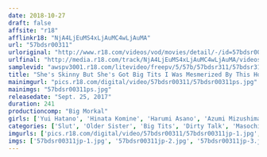 ```yaml
---
date: 2018-10-27
draft: false
affsite: "r18"
afflinkr18: "NjA4LjEuMS4xLjAuMC4wLjAuMA"
url: "57bdsr00311"
urloriginal: "http://www.r18.com/videos/vod/movies/detail/-/id=57bdsr00311"
urlfinal: "http://media.r18.com/track/NjA4LjEuMS4xLjAuMC4wLjAuMA/videos/vod/movies/detail/-/id=57bdsr00311"
samplevid: "awspv3001.r18.com/litevideo/freepv/5/57b/57bdsr311/57bdsr311_dmb_w.mp4"
title: "She's Skinny But She's Got Big Tits I Was Mesmerized By This Horny And Beautiful Lady With Big Tits As She Gently Assaulted Me With Dirty Talk And Provided Me With As Much Sex As I Could Handle 4 Hours/12 Ladies"
mainimgurl: "pics.r18.com/digital/video/57bdsr00311/57bdsr00311ps.jpg"
mainimgs: "57bdsr00311ps.jpg"
releasedate: "Sept. 25, 2017"
duration: 241
productioncomp: "Big Morkal"
girls: ['Yui Hatano', 'Hinata Komine', 'Harumi Asano', 'Azumi Mizushima', 'Mirei Yokoyama', 'Erika Kitagawa', 'Kyoko Maki', 'Reiko Kobayakawa', 'Mao Hamasaki', 'Kurea Hasumi']
categories: ['Slut', 'Older Sister', 'Big Tits', 'Dirty Talk', 'Masochist Man', 'Over 4 Hours', 'Hi-Def', 'Sale (limited time)']
imgurls: ['pics.r18.com/digital/video/57bdsr00311/57bdsr00311jp-1.jpg', 'pics.r18.com/digital/video/57bdsr00311/57bdsr00311jp-2.jpg', 'pics.r18.com/digital/video/57bdsr00311/57bdsr00311jp-3.jpg', 'pics.r18.com/digital/video/57bdsr00311/57bdsr00311jp-4.jpg', 'pics.r18.com/digital/video/57bdsr00311/57bdsr00311jp-5.jpg', 'pics.r18.com/digital/video/57bdsr00311/57bdsr00311jp-6.jpg', 'pics.r18.com/digital/video/57bdsr00311/57bdsr00311jp-7.jpg', 'pics.r18.com/digital/video/57bdsr00311/57bdsr00311jp-8.jpg', 'pics.r18.com/digital/video/57bdsr00311/57bdsr00311jp-9.jpg', 'pics.r18.com/digital/video/57bdsr00311/57bdsr00311jp-10.jpg', 'pics.r18.com/digital/video/57bdsr00311/57bdsr00311jp-11.jpg', 'pics.r18.com/digital/video/57bdsr00311/57bdsr00311jp-12.jpg', 'pics.r18.com/digital/video/57bdsr00311/57bdsr00311jp-13.jpg', 'pics.r18.com/digital/video/57bdsr00311/57bdsr00311jp-14.jpg', 'pics.r18.com/digital/video/57bdsr00311/57bdsr00311jp-15.jpg', 'pics.r18.com/digital/video/57bdsr00311/57bdsr00311jp-16.jpg', 'pics.r18.com/digital/video/57bdsr00311/57bdsr00311jp-17.jpg', 'pics.r18.com/digital/video/57bdsr00311/57bdsr00311jp-18.jpg', 'pics.r18.com/digital/video/57bdsr00311/57bdsr00311jp-19.jpg', 'pics.r18.com/digital/video/57bdsr00311/57bdsr00311jp-20.jpg']
imgs: ['57bdsr00311jp-1.jpg', '57bdsr00311jp-2.jpg', '57bdsr00311jp-3.jpg', '57bdsr00311jp-4.jpg', '57bdsr00311jp-5.jpg', '57bdsr00311jp-6.jpg', '57bdsr00311jp-7.jpg', '57bdsr00311jp-8.jpg', '57bdsr00311jp-9.jpg', '57bdsr00311jp-10.jpg', '57bdsr00311jp-11.jpg', '57bdsr00311jp-12.jpg', '57bdsr00311jp-13.jpg', '57bdsr00311jp-14.jpg', '57bdsr00311jp-15.jpg', '57bdsr00311jp-16.jpg', '57bdsr00311jp-17.jpg', '57bdsr00311jp-18.jpg', '57bdsr00311jp-19.jpg', '57bdsr00311jp-20.jpg']
---
```

